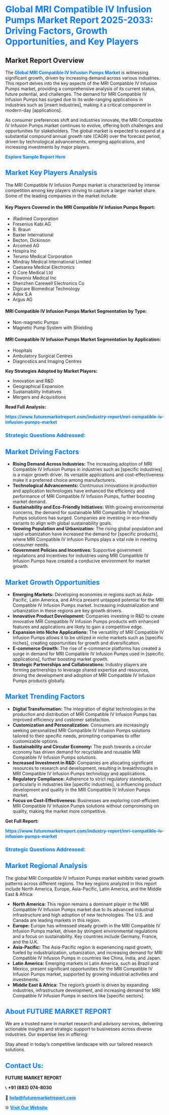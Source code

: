 <h1 style="color: #007BFF;">Global MRI Compatible IV Infusion Pumps Market Report 2025-2033: Driving Factors, Growth Opportunities, and Key Players</h1>

<section id="overview">
<h2>Market Report Overview</h2>
<p>The <a href="https://www.futuremarketreport.com/industry-report/mri-compatible-iv-infusion-pumps-market" style="color: #007BFF; text-decoration: none;"><strong>Global MRI Compatible IV Infusion Pumps Market</strong></a> is witnessing significant growth, driven by increasing demand across various industries. This report delves into the key aspects of the MRI Compatible IV Infusion Pumps market, providing a comprehensive analysis of its current status, future potential, and challenges. The demand for MRI Compatible IV Infusion Pumps has surged due to its wide-ranging applications in industries such as [insert industries], making it a critical component in modern-day [applications].</p>
<p>As consumer preferences shift and industries innovate, the MRI Compatible IV Infusion Pumps market continues to evolve, offering both challenges and opportunities for stakeholders. The global market is expected to expand at a substantial compound annual growth rate (CAGR) over the forecast period, driven by technological advancements, emerging applications, and increasing investments by major players.</p>
</section>

<section id="overview">
<p><a href="https://www.futuremarketreport.com/request-sample/reportId=87749" style="color: #007BFF; text-decoration: none;"><strong>Explore Sample Report Here</strong></a></p>
</section>

<section id="key-players">
<h2 style="color: #007BFF;">Market Key Players Analysis</h2>
<p>The MRI Compatible IV Infusion Pumps market is characterized by intense competition among key players striving to capture a larger market share. Some of the leading companies in the market include:</p>
<h4>Key Players Covered in the MRI Compatible IV Infusion Pumps Report:</h4>
<ul><li>iRadimed Corporation</li><li>Fresenius Kabi AG</li><li>B. Braun</li><li>Baxter International</li><li>Becton, Dickinson</li><li>Arcomed AG</li><li>Hospira Inc</li><li>Terumo Medical Corporation</li><li>Mindray Medical International Limited</li><li>Caesarea Medical Electronics</li><li>Q Core Medical Ltd</li><li>Flowonix Medical Inc</li><li>Shenzhen Carewell Electronics Co</li><li>Digicare Biomedical Technology</li><li>Adox S.A</li><li>Argus AG</li></ul>
<h4>MRI Compatible IV Infusion Pumps Market Segmentation by Type:</h4>
<ul><li>Non-magnetic Pumps</li><li>Magnetic Pump System with Shielding</li></ul>

<h4>MRI Compatible IV Infusion Pumps Market Segmentation by Application:</h4>
<ul><li>Hospitals</li><li>Ambulatory Surgical Centres</li><li>Diagnostics and Imaging Centres</li></ul>
<p><strong>Key Strategies Adopted by Market Players:</strong></p>
<ul>
<li>Innovation and R&D</li>
<li>Geographical Expansion</li>
<li>Sustainability Initiatives</li>
<li>Mergers and Acquisitions</li>
</ul>
</section>

<section>
<p><strong>Read Full Analysis: </strong></p><a href="https://www.futuremarketreport.com/industry-report/mri-compatible-iv-infusion-pumps-market" style="color: #007BFF; text-decoration: none;"><strong>https://www.futuremarketreport.com/industry-report/mri-compatible-iv-infusion-pumps-market</strong></a>
<h3 style="color: #007BFF;">Strategic Questions Addressed:</h3>
</section>

<section id="driving-factors">
<h2 style="color: #007BFF;">Market Driving Factors</h2>
<ul>
<li><strong>Rising Demand Across Industries:</strong> The increasing adoption of MRI Compatible IV Infusion Pumps in industries such as [specific industries] is a major growth driver. Its versatile applications and cost-effectiveness make it a preferred choice among manufacturers.</li>
<li><strong>Technological Advancements:</strong> Continuous innovations in production and application technologies have enhanced the efficiency and performance of MRI Compatible IV Infusion Pumps, further boosting market demand.</li>
<li><strong>Sustainability and Eco-Friendly Initiatives:</strong> With growing environmental concerns, the demand for sustainable MRI Compatible IV Infusion Pumps solutions has surged. Companies are investing in eco-friendly variants to align with global sustainability goals.</li>
<li><strong>Growing Population and Urbanization:</strong> The rising global population and rapid urbanization have increased the demand for [specific products], where MRI Compatible IV Infusion Pumps plays a vital role in meeting consumer needs.</li>
<li><strong>Government Policies and Incentives:</strong> Supportive government regulations and incentives for industries using MRI Compatible IV Infusion Pumps have created a conducive environment for market growth.</li>
</ul>
</section>

<section id="growth-opportunities">
<h2 style="color: #007BFF;">Market Growth Opportunities</h2>
<ul>
<li><strong>Emerging Markets:</strong> Developing economies in regions such as Asia-Pacific, Latin America, and Africa present untapped potential for the MRI Compatible IV Infusion Pumps market. Increasing industrialization and urbanization in these regions are key growth drivers.</li>
<li><strong>Innovative Product Development:</strong> Companies investing in R&D to create innovative MRI Compatible IV Infusion Pumps products with enhanced features and applications are likely to gain a competitive edge.</li>
<li><strong>Expansion into Niche Applications:</strong> The versatility of MRI Compatible IV Infusion Pumps allows it to be utilized in niche markets such as [specific niches], creating opportunities for growth and diversification.</li>
<li><strong>E-commerce Growth:</strong> The rise of e-commerce platforms has created a surge in demand for MRI Compatible IV Infusion Pumps used in [specific applications], further boosting market growth.</li>
<li><strong>Strategic Partnerships and Collaborations:</strong> Industry players are forming partnerships to leverage shared expertise and resources, driving the development and adoption of MRI Compatible IV Infusion Pumps products globally.</li>
</ul>
</section>

<section id="trending-factors">
<h2 style="color: #007BFF;">Market Trending Factors</h2>
<ul>
<li><strong>Digital Transformation:</strong> The integration of digital technologies in the production and distribution of MRI Compatible IV Infusion Pumps has improved efficiency and customer satisfaction.</li>
<li><strong>Customization and Personalization:</strong> Consumers are increasingly seeking personalized MRI Compatible IV Infusion Pumps solutions tailored to their specific needs, prompting companies to offer customizable options.</li>
<li><strong>Sustainability and Circular Economy:</strong> The push towards a circular economy has driven demand for recyclable and reusable MRI Compatible IV Infusion Pumps solutions.</li>
<li><strong>Increased Investment in R&D:</strong> Companies are allocating significant resources to research and development, resulting in breakthroughs in MRI Compatible IV Infusion Pumps technology and applications.</li>
<li><strong>Regulatory Compliance:</strong> Adherence to strict regulatory standards, particularly in industries like [specific industries], is influencing product development and quality in the MRI Compatible IV Infusion Pumps market.</li>
<li><strong>Focus on Cost-Effectiveness:</strong> Businesses are exploring cost-efficient MRI Compatible IV Infusion Pumps solutions without compromising on quality, making the market more competitive.</li>
</ul>
</section>

<section>
<p><strong>Get Full Report: </strong></p><a href="https://www.futuremarketreport.com/industry-report/mri-compatible-iv-infusion-pumps-market" style="color: #007BFF; text-decoration: none;"><strong>https://www.futuremarketreport.com/industry-report/mri-compatible-iv-infusion-pumps-market</strong></a>
<h3 style="color: #007BFF;">Strategic Questions Addressed:</h3>
</section>


<section id="regional-analysis">
<h2 style="color: #007BFF;">Market Regional Analysis</h2>
<p>The global MRI Compatible IV Infusion Pumps market exhibits varied growth patterns across different regions. The key regions analyzed in this report include North America, Europe, Asia-Pacific, Latin America, and the Middle East & Africa:</p>
<ul>
<li><strong>North America:</strong> This region remains a dominant player in the MRI Compatible IV Infusion Pumps market due to its advanced industrial infrastructure and high adoption of new technologies. The U.S. and Canada are leading markets in this region.</li>
<li><strong>Europe:</strong> Europe has witnessed steady growth in the MRI Compatible IV Infusion Pumps market, driven by stringent environmental regulations and a focus on sustainability. Key countries include Germany, France, and the U.K.</li>
<li><strong>Asia-Pacific:</strong> The Asia-Pacific region is experiencing rapid growth, fueled by industrialization, urbanization, and increasing demand for MRI Compatible IV Infusion Pumps in countries like China, India, and Japan.</li>
<li><strong>Latin America:</strong> Emerging markets in Latin America, such as Brazil and Mexico, present significant opportunities for the MRI Compatible IV Infusion Pumps market, supported by growing industrial activities and investments.</li>
<li><strong>Middle East & Africa:</strong> The region’s growth is driven by expanding industries, infrastructure development, and increasing demand for MRI Compatible IV Infusion Pumps in sectors like [specific sectors].</li>
</ul>
</section>

<footer>
<h2 style="color: #007BFF;">About FUTURE MARKET REPORT</h2>
<p>We are a trusted name in market research and advisory services, delivering actionable insights and strategic support to businesses across diverse industries. Our expertise lies in offering:</p>

<p>Stay ahead in today’s competitive landscape with our tailored research solutions.</p>

<h2 style="color: #007BFF;">Contact Us:</h2>
<p><strong>FUTURE MARKET REPORT</strong></p>
<p>📞 <strong>+91 (883) 074-8030</strong></p>
<p>📧 <strong><a href="mailto:help@futuremarketreport.com" style="color: #007BFF;">help@futuremarketreport.com</a></strong></p>
<p>🌐 <strong><a href="https://www.futuremarketreport.com/" style="color: #007BFF;">Visit Our Website</a></strong></p>
</footer>